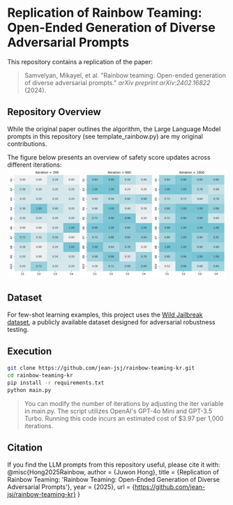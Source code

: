 # Replication of Rainbow Teaming: Open-Ended Generation of Diverse Adversarial Prompts

This repository contains a replication of the paper:
> Samvelyan, Mikayel, et al. "Rainbow teaming: Open-ended generation of diverse adversarial prompts." *arXiv preprint arXiv:2402.16822* (2024).

## Repository Overview
While the original paper outlines the algorithm, the Large Language Model prompts in this repository (see template_rainbow.py) are my original contributions.

The figure below presents an overview of safety score updates across different iterations:
![Safety Score Update](heatmap_tables.jpg)

## Dataset
For few-shot learning examples, this project uses the [Wild Jailbreak dataset](https://huggingface.co/datasets/allenai/wildjailbreak), a publicly available dataset designed for adversarial robustness testing.

## Execution
```bash
git clone https://github.com/jean-jsj/rainbow-teaming-kr.git
cd rainbow-teaming-kr
pip install -r requirements.txt
python main.py
```

> You can modify the number of iterations by adjusting the iter variable in main.py.
> The script utilizes OpenAI's GPT-4o Mini and GPT-3.5 Turbo.
> Running this code incurs an estimated cost of $3.97 per 1,000 iterations.

## Citation
If you find the LLM prompts from this repository useful, please cite it with:
@misc{Hong2025Rainbow,
  author = {Juwon Hong},
  title = {Replication of Rainbow Teaming: 'Rainbow Teaming: Open-Ended Generation of Diverse Adversarial Prompts'},
  year = {2025},
  url = {https://github.com/jean-jsj/rainbow-teaming-kr}
}

